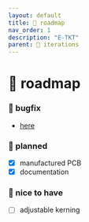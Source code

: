 ```yaml
---
layout: default
title: 🚀 roadmap
nav_order: 1
description: "E-TKT"
parent: 🧬 iterations
---
```


# 🚀 **roadmap**

### 🐛 bugfix
- [here](https://github.com/andreisperid/E-TKT/issues?q=is%3Aopen+is%3Aissue+label%3Abug)

### 📌 planned
- [x] manufactured PCB
- [x] documentation

### 🎈 nice to have
- [ ] adjustable kerning
